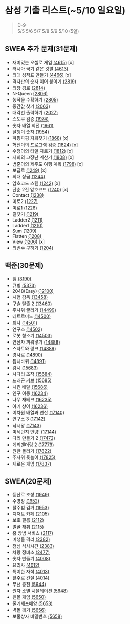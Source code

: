 # 삼성 기출 리스트(~5/10 일요일)
> D-9                 
> 5/5 5/6 5/7 5/8 5/9 5/10 (5일)               

## SWEA 추가 문제(31문제)
- 재미있는 오셀로 게임 [(4615)](https://swexpertacademy.com/main/code/problem/problemDetail.do?contestProbId=AWQmA4uK8ygDFAXj&categoryId=AWQmA4uK8ygDFAXj&categoryType=CODE) [x]
- 러시아 국기 같은 깃발 [(4613)](https://swexpertacademy.com/main/code/problem/problemDetail.do?contestProbId=AWQl9TIK8qoDFAXj&categoryId=AWQl9TIK8qoDFAXj&categoryType=CODE)
- 최대 성적표 만들기 [(4466)](https://swexpertacademy.com/main/code/problem/problemDetail.do?contestProbId=AWOUfCJ6qVMDFAWg&categoryId=AWOUfCJ6qVMDFAWg&categoryType=CODE) [x]
- 격자판의 숫자 이어 붙이기 [(2819)](https://swexpertacademy.com/main/code/problem/problemDetail.do?contestProbId=AV7I5fgqEogDFAXB&categoryId=AV7I5fgqEogDFAXB&categoryType=CODE)
- 최장 경로 [(2814)](https://swexpertacademy.com/main/code/problem/problemDetail.do?contestProbId=AV7GOPPaAeMDFAXB&categoryId=AV7GOPPaAeMDFAXB&categoryType=CODE)
- N-Queen [(2806)](https://swexpertacademy.com/main/code/problem/problemDetail.do?contestProbId=AV7GKs06AU0DFAXB&categoryId=AV7GKs06AU0DFAXB&categoryType=CODE)
- 농작물 수확하기 [(2805)](https://swexpertacademy.com/main/code/problem/problemDetail.do?contestProbId=AV7GLXqKAWYDFAXB&categoryId=AV7GLXqKAWYDFAXB&categoryType=CODE)
- 중간값 찾기 [(2063)](https://swexpertacademy.com/main/code/problem/problemDetail.do?contestProbId=AV5QPsXKA2UDFAUq&categoryId=AV5QPsXKA2UDFAUq&categoryType=CODE)
- 대각선 출력하기 [(2027)](https://swexpertacademy.com/main/code/problem/problemDetail.do?contestProbId=AV5QFuZ6As0DFAUq&categoryId=AV5QFuZ6As0DFAUq&categoryType=CODE)
- 스도쿠 검증 [(1974)](https://swexpertacademy.com/main/code/problem/problemDetail.do?contestProbId=AV5Psz16AYEDFAUq&categoryId=AV5Psz16AYEDFAUq&categoryType=CODE)
- 숫자 배열 회전 [(1961)](https://swexpertacademy.com/main/code/problem/problemDetail.do?contestProbId=AV5Pq-OKAVYDFAUq&categoryId=AV5Pq-OKAVYDFAUq&categoryType=CODE)
- 달팽이 숫자 [(1954)](https://swexpertacademy.com/main/code/problem/problemDetail.do?contestProbId=AV5PobmqAPoDFAUq&categoryId=AV5PobmqAPoDFAUq&categoryType=CODE)
- 파핑파핑 지뢰찾기 [(1868)](https://swexpertacademy.com/main/code/problem/problemDetail.do?contestProbId=AV5LwsHaD1MDFAXc&categoryId=AV5LwsHaD1MDFAXc&categoryType=CODE) [x]
- 혁진이의 프로그램 검증 [(1824)](https://swexpertacademy.com/main/code/problem/problemDetail.do?contestProbId=AV4yLUiKDUoDFAUx&categoryId=AV4yLUiKDUoDFAUx&categoryType=CODE) [x]
- 수정이의 타일 자르기 [(1812)](https://swexpertacademy.com/main/code/problem/problemDetail.do?contestProbId=AV4yGVsKC0YDFAUx&categoryId=AV4yGVsKC0YDFAUx&categoryType=CODE) [x]
- 지희의 고장난 계산기 [(1808)](https://swexpertacademy.com/main/code/problem/problemDetail.do?contestProbId=AV4yC3pqCegDFAUx&categoryId=AV4yC3pqCegDFAUx&categoryType=CODE) [x]
- 범준이의 제주도 여행 계획 [(1798)](https://swexpertacademy.com/main/code/problem/problemDetail.do?contestProbId=AV4x9oyaCR8DFAUx&categoryId=AV4x9oyaCR8DFAUx&categoryType=CODE) [x]
- 보급로 [(1249)](https://swexpertacademy.com/main/code/problem/problemDetail.do?contestProbId=AV15QRX6APsCFAYD&categoryId=AV15QRX6APsCFAYD&categoryType=CODE) [x]
- 최대 상금 [(1244)](https://swexpertacademy.com/main/code/problem/problemDetail.do?contestProbId=AV15Khn6AN0CFAYD&categoryId=AV15Khn6AN0CFAYD&categoryType=CODE)
- 암호코드 스캔 [(1242)](https://swexpertacademy.com/main/code/problem/problemDetail.do?contestProbId=AV15JEKKAM8CFAYD&categoryId=AV15JEKKAM8CFAYD&categoryType=CODE) [x]
- 단순 2진 암호코드 [(1240)](https://swexpertacademy.com/main/code/problem/problemDetail.do?contestProbId=AV15FZuqAL4CFAYD&categoryId=AV15FZuqAL4CFAYD&categoryType=CODE) [x]
- Contact [(1238)](https://swexpertacademy.com/main/code/problem/problemDetail.do?contestProbId=AV15B1cKAKwCFAYD&categoryId=AV15B1cKAKwCFAYD&categoryType=CODE)
- 미로2 [(1227)](https://swexpertacademy.com/main/code/problem/problemDetail.do?contestProbId=AV14wL9KAGkCFAYD&categoryId=AV14wL9KAGkCFAYD&categoryType=CODE)
- 미로1 [(1226)](https://swexpertacademy.com/main/code/problem/problemDetail.do?contestProbId=AV14vXUqAGMCFAYD&categoryId=AV14vXUqAGMCFAYD&categoryType=CODE)
- 길찾기 [(1219)](https://swexpertacademy.com/main/code/problem/problemDetail.do?contestProbId=AV14geLqABQCFAYD&categoryId=AV14geLqABQCFAYD&categoryType=CODE)
- Ladder2 [(1211)](https://swexpertacademy.com/main/code/problem/problemDetail.do?contestProbId=AV14BgD6AEECFAYh&categoryId=AV14BgD6AEECFAYh&categoryType=CODE)
- Ladder1 [(1210)](https://swexpertacademy.com/main/code/problem/problemDetail.do?contestProbId=AV14ABYKADACFAYh&categoryId=AV14ABYKADACFAYh&categoryType=CODE)
- Sum [(1209)](https://swexpertacademy.com/main/code/problem/problemDetail.do?contestProbId=AV13_BWKACUCFAYh&categoryId=AV13_BWKACUCFAYh&categoryType=CODE)
- Flatten [(1208)](https://swexpertacademy.com/main/code/problem/problemDetail.do?contestProbId=AV139KOaABgCFAYh&categoryId=AV139KOaABgCFAYh&categoryType=CODE)
- View [(1206)](https://swexpertacademy.com/main/code/problem/problemDetail.do?contestProbId=AV134DPqAA8CFAYh&categoryId=AV134DPqAA8CFAYh&categoryType=CODE) [x]
- 최빈수 구하기 [(1204)](https://swexpertacademy.com/main/code/problem/problemDetail.do?contestProbId=AV13zo1KAAACFAYh&categoryId=AV13zo1KAAACFAYh&categoryType=CODE)


## 백준(30문제)
- 뱀 [(3190)](https://www.acmicpc.net/problem/3190)
- 큐빙 [(5373)](https://www.acmicpc.net/problem/5373)
- 2048(Easy) [(12100)](https://www.acmicpc.net/problem/12100)
- 시험 감독 [(13458)](https://www.acmicpc.net/problem/13458)
- 구슬 탈출 2 [(13460)](https://www.acmicpc.net/problem/13460)
- 주사위 굴리기 [(14499)](https://www.acmicpc.net/problem/14499)
- 테트로미노 [(14500)](https://www.acmicpc.net/problem/14500)
- 퇴사 [(14501)](https://www.acmicpc.net/problem/14501)
- 연구소 [(14502)](https://www.acmicpc.net/problem/14502)
- 로봇 청소기 [(14503)](https://www.acmicpc.net/problem/14503)
- 연산자 끼워넣기 [(14888)](https://www.acmicpc.net/problem/14888)
- 스타트와 링크 [(14889)](https://www.acmicpc.net/problem/14889)
- 경사로 [(14890)](https://www.acmicpc.net/problem/14890)
- 톱니바퀴 [(14891)](https://www.acmicpc.net/problem/14891)
- 감시 [(15683)](https://www.acmicpc.net/problem/15683)
- 사다리 조작 [(15684)](https://www.acmicpc.net/problem/15684)
- 드래곤 커브 [(15685)](https://www.acmicpc.net/problem/15685)
- 치킨 배달 [(15686)](https://www.acmicpc.net/problem/15686)
- 인구 이동 [(16234)](https://www.acmicpc.net/problem/16234)
- 나무 재테크 [(16235)](https://www.acmicpc.net/problem/16235)
- 아기 상어 [(16236)](https://www.acmicpc.net/problem/16236)
- 이차원 배열과 연산 [(17140)](https://www.acmicpc.net/problem/17140)
- 연구소 3 [(17142)](https://www.acmicpc.net/problem/17142)
- 낚시왕 [(17143)](https://www.acmicpc.net/problem/17143)
- 미세먼지 안녕! [(17144)](https://www.acmicpc.net/problem/17144)
- 다리 만들기 2 [(17472)](https://www.acmicpc.net/problem/17472)
- 게리맨더링 2 [(17779)](https://www.acmicpc.net/problem/17779)
- 원판 돌리기 [(17822)](https://www.acmicpc.net/problem/17822)
- 주사위 윷놀이 [(17825)](https://www.acmicpc.net/problem/17825)
- 새로운 게임 [(17837)](https://www.acmicpc.net/problem/17837)

## SWEA(20문제)
- 등산로 조성 [(1949)](https://swexpertacademy.com/main/code/problem/problemDetail.do?contestProbId=AV5PoOKKAPIDFAUq&categoryId=AV5PoOKKAPIDFAUq&categoryType=CODE)
- 수영장 [(1952)](https://swexpertacademy.com/main/code/problem/problemDetail.do?contestProbId=AV5PpFQaAQMDFAUq&categoryId=AV5PpFQaAQMDFAUq&categoryType=CODE)
- 탈주범 검거 [(1953)](https://swexpertacademy.com/main/code/problem/problemDetail.do?contestProbId=AV5PpLlKAQ4DFAUq&categoryId=AV5PpLlKAQ4DFAUq&categoryType=CODE)
- 디저트 카페 [(2105)](https://swexpertacademy.com/main/code/problem/problemDetail.do?contestProbId=AV5VwAr6APYDFAWu&categoryId=AV5VwAr6APYDFAWu&categoryType=CODE)
- 보호 필름 [(2112)](https://swexpertacademy.com/main/code/problem/problemDetail.do?contestProbId=AV5V1SYKAaUDFAWu&categoryId=AV5V1SYKAaUDFAWu&categoryType=CODE)
- 벌꿀 채취 [(2115)](https://swexpertacademy.com/main/code/problem/problemDetail.do?contestProbId=AV5V4A46AdIDFAWu&categoryId=AV5V4A46AdIDFAWu&categoryType=CODE)
- 홈 방범 서비스 [(2117)](https://swexpertacademy.com/main/code/problem/problemDetail.do?contestProbId=AV5V61LqAf8DFAWu&categoryId=AV5V61LqAf8DFAWu&categoryType=CODE)
- 미생물 격리 [(2382)](https://swexpertacademy.com/main/code/problem/problemDetail.do?contestProbId=AV597vbqAH0DFAVl&categoryId=AV597vbqAH0DFAVl&categoryType=CODE)
- 점심 식사시간 [(2383)](https://swexpertacademy.com/main/code/problem/problemDetail.do?contestProbId=AV5-BEE6AK0DFAVl&categoryId=AV5-BEE6AK0DFAVl&categoryType=CODE)
- 차량 정비소 [(2477)](https://swexpertacademy.com/main/code/problem/problemDetail.do?contestProbId=AV6c6bgaIuoDFAXy&categoryId=AV6c6bgaIuoDFAXy&categoryType=CODE)
- 숫자 만들기 [(4008)](https://swexpertacademy.com/main/code/problem/problemDetail.do?contestProbId=AWIeRZV6kBUDFAVH&categoryId=AWIeRZV6kBUDFAVH&categoryType=CODE)
- 요리사 [(4012)](https://swexpertacademy.com/main/code/problem/problemDetail.do?contestProbId=AWIeUtVakTMDFAVH&categoryId=AWIeUtVakTMDFAVH&categoryType=CODE)
- 특이한 자석 [(4013)](https://swexpertacademy.com/main/code/problem/problemDetail.do?contestProbId=AWIeV9sKkcoDFAVH&categoryId=AWIeV9sKkcoDFAVH&categoryType=CODE)
- 활주로 건설 [(4014)](https://swexpertacademy.com/main/code/problem/problemDetail.do?contestProbId=AWIeW7FakkUDFAVH&categoryId=AWIeW7FakkUDFAVH&categoryType=CODE)
- 무선 충전 [(5644)](https://swexpertacademy.com/main/code/problem/problemDetail.do?contestProbId=AWXRDL1aeugDFAUo&categoryId=AWXRDL1aeugDFAUo&categoryType=CODE)
- 원자 소멸 시뮬레이션 [(5648)](https://swexpertacademy.com/main/code/problem/problemDetail.do?contestProbId=AWXRFInKex8DFAUo&categoryId=AWXRFInKex8DFAUo&categoryType=CODE)
- 핀볼 게임 [(5650)](https://swexpertacademy.com/main/code/problem/problemDetail.do?contestProbId=AWXRF8s6ezEDFAUo&categoryId=AWXRF8s6ezEDFAUo&categoryType=CODE)
- 줄기세포배양 [(5653)](https://swexpertacademy.com/main/code/problem/problemDetail.do?contestProbId=AWXRJ8EKe48DFAUo&categoryId=AWXRJ8EKe48DFAUo&categoryType=CODE)
- 벽돌 깨기 [(5656)](https://swexpertacademy.com/main/code/problem/problemDetail.do?contestProbId=AWXRQm6qfL0DFAUo&categoryId=AWXRQm6qfL0DFAUo&categoryType=CODE)
- 보물상자 비밀번호 [(5658)](https://swexpertacademy.com/main/code/problem/problemDetail.do?contestProbId=AWXRUN9KfZ8DFAUo&categoryId=AWXRUN9KfZ8DFAUo&categoryType=CODE)




